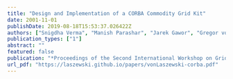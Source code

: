 ```yaml
---
title: "Design and Implementation of a CORBA Commodity Grid Kit"
date: 2001-11-01
publishDate: 2019-08-18T15:53:37.026422Z
authors: ["Snigdha Verma", "Manish Parashar", "Jarek Gawor", "Gregor von Laszewski"]
publication_types: ["1"]
abstract: ""
featured: false
publication: "*Proceedings of the Second International Workshop on Grid Computing (GRID'01)*"
url_pdf: "https://laszewski.github.io/papers/vonLaszewski-corba.pdf"
---
```


